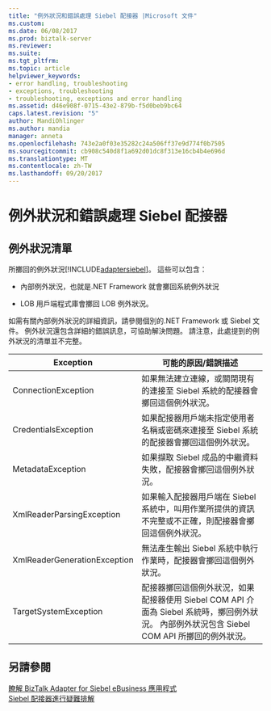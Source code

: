 ```yaml
---
title: "例外狀況和錯誤處理 Siebel 配接器 |Microsoft 文件"
ms.custom: 
ms.date: 06/08/2017
ms.prod: biztalk-server
ms.reviewer: 
ms.suite: 
ms.tgt_pltfrm: 
ms.topic: article
helpviewer_keywords:
- error handling, troubleshooting
- exceptions, troubleshooting
- troubleshooting, exceptions and error handling
ms.assetid: d46e908f-0715-43e2-879b-f5d0beb9bc64
caps.latest.revision: "5"
author: MandiOhlinger
ms.author: mandia
manager: anneta
ms.openlocfilehash: 743e2a0f03e35282c24a506ff37e9d774f0b7505
ms.sourcegitcommit: cb908c540d8f1a692d01dc8f313e16cb4b4e696d
ms.translationtype: MT
ms.contentlocale: zh-TW
ms.lasthandoff: 09/20/2017
---
```

# <a name="exceptions-and-error-handling-with-the-siebel-adapter"></a>例外狀況和錯誤處理 Siebel 配接器
## <a name="exception-list"></a>例外狀況清單
所擲回的例外狀況[!INCLUDE[adaptersiebel](../../includes/adaptersiebel-md.md)]。 這些可以包含：  
  
-   內部例外狀況，也就是.NET Framework 就會擲回系統例外狀況  
  
-   LOB 用戶端程式庫會擲回 LOB 例外狀況。  
  
 如需有關內部例外狀況的詳細資訊，請參閱個別的.NET Framework 或 Siebel 文件。 例外狀況還包含詳細的錯誤訊息，可協助解決問題。 請注意，此處提到的例外狀況的清單並不完整。  
  
|Exception|可能的原因/錯誤描述|  
|---------------|---------------------------------------|  
|ConnectionException|如果無法建立連線，或關閉現有的連接至 Siebel 系統的配接器會擲回這個例外狀況。|  
|CredentialsException|如果配接器用戶端未指定使用者名稱或密碼來連接至 Siebel 系統的配接器會擲回這個例外狀況。|  
|MetadataException|如果擷取 Siebel 成品的中繼資料失敗，配接器會擲回這個例外狀況。|  
|XmlReaderParsingException|如果輸入配接器用戶端在 Siebel 系統中，叫用作業所提供的資訊不完整或不正確，則配接器會擲回這個例外狀況。|  
|XmlReaderGenerationException|無法產生輸出 Siebel 系統中執行作業時，配接器會擲回這個例外狀況。|  
|TargetSystemException|配接器擲回這個例外狀況，如果配接器使用 Siebel COM API 介面為 Siebel 系統時，擲回例外狀況。 內部例外狀況包含 Siebel COM API 所擲回的例外狀況。|  
  
## <a name="see-also"></a>另請參閱  
 [瞭解 BizTalk Adapter for Siebel eBusiness 應用程式](../../adapters-and-accelerators/adapter-siebel/understand-biztalk-adapter-for-siebel-ebusiness-applications.md)   
[Siebel 配接器進行疑難排解](../../adapters-and-accelerators/adapter-siebel/troubleshoot-the-siebel-adapter.md)
